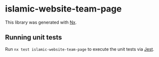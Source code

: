 # islamic-website-team-page

This library was generated with [Nx](https://nx.dev).

## Running unit tests

Run `nx test islamic-website-team-page` to execute the unit tests via [Jest](https://jestjs.io).
